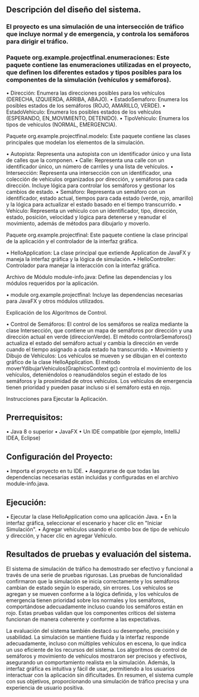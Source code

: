 ## Descripción del diseño del sistema.

### El proyecto es una simulación de una intersección de tráfico que incluye normal y de emergencia, y controla los semáforos para dirigir el tráfico.

### Paquete org.example.projectfinal.enumeraciones: Este paquete contiene las enumeraciones utilizadas en el proyecto, que definen los diferentes estados y tipos posibles para los componentes de la simulación (vehículos y semáforos).

•	Dirección: Enumera las direcciones posibles para los vehículos (DERECHA, IZQUIERDA, ARRIBA, ABAJO).
•	EstadoSemaforo: Enumera los posibles estados de los semáforos (ROJO, AMARILLO, VERDE).
•	EstadoVehiculo: Enumera los posibles estados de los vehículos (ESPERANDO, EN_MOVIMIENTO, DETENIDO).
•	TipoVehiculo: Enumera los tipos de vehículos (NORMAL, EMERGENCIA).

Paquete org.example.projectfinal.modelo: Este paquete contiene las clases principales que modelan los elementos de la simulación.

•	Autopista: Representa una autopista con un identificador único y una lista de calles que la componen.
•	Calle: Representa una calle con un identificador único, un número de carriles y una lista de vehículos.
•	Intersección: Representa una intersección con un identificador, una colección de vehículos organizados por dirección, y semáforos para cada dirección. Incluye lógica para controlar los semáforos y gestionar los cambios de estado.
•	Semáforo: Representa un semáforo con un identificador, estado actual, tiempos para cada estado (verde, rojo, amarillo) y la lógica para actualizar el estado basado en el tiempo transcurrido.
•	Vehículo: Representa un vehículo con un identificador, tipo, dirección, estado, posición, velocidad y lógica para detenerse y reanudar el movimiento, además de métodos para dibujarlo y moverlo.

Paquete org.example.projectfinal: Este paquete contiene la clase principal de la aplicación y el controlador de la interfaz gráfica.

•	HelloApplication: La clase principal que extiende Application de JavaFX y maneja la interfaz gráfica y la lógica de simulación.
•	HelloController: Controlador para manejar la interacción con la interfaz gráfica.

Archivo de Módulo module-info.java: Define las dependencias y los módulos requeridos por la aplicación.

•	module org.example.projectfinal: Incluye las dependencias necesarias para JavaFX y otros módulos utilizados.

Explicación de los Algoritmos de Control.

•	Control de Semáforos: El control de los semáforos se realiza mediante la clase Intersección, que contiene un mapa de semáforos por dirección y una dirección actual en verde (direccionVerde). El método controlarSemaforos() actualiza el estado del semáforo actual y cambia la dirección en verde cuando el tiempo asignado a cada estado ha transcurrido.
•	Movimiento y Dibujo de Vehículos: Los vehículos se mueven y se dibujan en el contexto gráfico de la clase HelloApplication. El método moverYdibujarVehiculos(GraphicsContext gc) controla el movimiento de los vehículos, deteniéndolos o reanudándolos según el estado de los semáforos y la proximidad de otros vehículos. Los vehículos de emergencia tienen prioridad y pueden pasar incluso si el semáforo está en rojo.

Instrucciones para Ejecutar la Aplicación.

## Prerrequisitos: 
•	Java 8 o superior
•	JavaFX
•	Un IDE compatible (por ejemplo, IntelliJ IDEA, Eclipse)

## Configuración del Proyecto:

•	Importa el proyecto en tu IDE.
•	Asegurarse de que todas las dependencias necesarias están incluidas y configuradas en el archivo module-info.java.

## Ejecución:
•	Ejecutar la clase HelloApplication como una aplicación Java.
•	En la interfaz gráfica, seleccionar el escenario y hacer clic en "Iniciar Simulación".
•	Agregar vehículos usando el combo box de tipo de vehículo y dirección, y hacer clic en agregar Vehículo.


## Resultados de pruebas y evaluación del sistema.

El sistema de simulación de tráfico ha demostrado ser efectivo y funcional a través de una serie de pruebas rigurosas. Las pruebas de funcionalidad confirmaron que la simulación se inicia correctamente y los semáforos cambian de estado según lo esperado, sin errores. Los vehículos se agregan y se mueven conforme a la lógica definida, y los vehículos de emergencia tienen prioridad sobre los normales y los semáforos, comportándose adecuadamente incluso cuando los semáforos están en rojo. Estas pruebas validan que los componentes críticos del sistema funcionan de manera coherente y conforme a las expectativas.

La evaluación del sistema también destacó su desempeño, precisión y usabilidad. La simulación se mantiene fluida y la interfaz responde adecuadamente, incluso con múltiples vehículos en escena, lo que indica un uso eficiente de los recursos del sistema. Los algoritmos de control de semáforos y movimiento de vehículos mostraron ser precisos y efectivos, asegurando un comportamiento realista en la simulación. Además, la interfaz gráfica es intuitiva y fácil de usar, permitiendo a los usuarios interactuar con la aplicación sin dificultades. En resumen, el sistema cumple con sus objetivos, proporcionando una simulación de tráfico precisa y una experiencia de usuario positiva.

